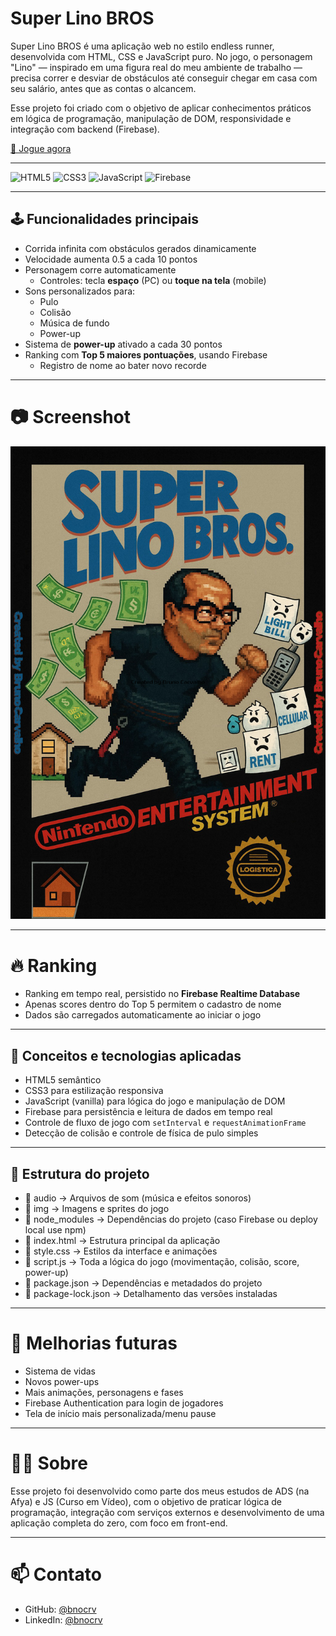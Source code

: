 # Super Lino BROS

Super Lino BROS é uma aplicação web no estilo endless runner, desenvolvida com HTML, CSS e JavaScript puro. No jogo, o personagem "Lino" — inspirado em uma figura real do meu ambiente de trabalho — precisa correr e desviar de obstáculos até conseguir chegar em casa com seu salário, antes que as contas o alcancem.  

Esse projeto foi criado com o objetivo de aplicar conhecimentos práticos em lógica de programação, manipulação de DOM, responsividade e integração com backend (Firebase).

[🔗 Jogue agora](https://superlinobros.vercel.app)

---

![HTML5](https://img.shields.io/badge/HTML5-E34F26?style=flat&logo=html5&logoColor=white)
![CSS3](https://img.shields.io/badge/CSS3-1572B6?style=flat&logo=css3&logoColor=white)
![JavaScript](https://img.shields.io/badge/JavaScript-F7DF1E?style=flat&logo=javascript&logoColor=black)
![Firebase](https://img.shields.io/badge/Firebase-FFCA28?style=flat&logo=firebase&logoColor=black)

---

## 🕹️ Funcionalidades principais

- Corrida infinita com obstáculos gerados dinamicamente
- Velocidade aumenta 0.5 a cada 10 pontos
- Personagem corre automaticamente
  - Controles: tecla **espaço** (PC) ou **toque na tela** (mobile)
- Sons personalizados para:
  - Pulo
  - Colisão
  - Música de fundo
  - Power-up
- Sistema de **power-up** ativado a cada 30 pontos
- Ranking com **Top 5 maiores pontuações**, usando Firebase
  - Registro de nome ao bater novo recorde

---

# 📷 Screenshot

<img src="img/screenshot.png" alt="Screenshot do Super Lino BROS" width="600"/>

---

# 🔥 Ranking

- Ranking em tempo real, persistido no **Firebase Realtime Database**
- Apenas scores dentro do Top 5 permitem o cadastro de nome
- Dados são carregados automaticamente ao iniciar o jogo

---

## 🧠 Conceitos e tecnologias aplicadas

- HTML5 semântico
- CSS3 para estilização responsiva
- JavaScript (vanilla) para lógica do jogo e manipulação de DOM
- Firebase para persistência e leitura de dados em tempo real
- Controle de fluxo de jogo com `setInterval` e `requestAnimationFrame`
- Detecção de colisão e controle de física de pulo simples

---

## 📁 Estrutura do projeto

- 📁 audio → Arquivos de som (música e efeitos sonoros)
- 📁 img → Imagens e sprites do jogo
- 📁 node_modules → Dependências do projeto (caso Firebase ou deploy local use npm)
- 📄 index.html → Estrutura principal da aplicação
- 📄 style.css → Estilos da interface e animações
- 📄 script.js → Toda a lógica do jogo (movimentação, colisão, score, power-up)
- 📄 package.json → Dependências e metadados do projeto
- 📄 package-lock.json → Detalhamento das versões instaladas

---

# 🧪 Melhorias futuras

- Sistema de vidas
- Novos power-ups
- Mais animações, personagens e fases
- Firebase Authentication para login de jogadores
- Tela de início mais personalizada/menu pause

---

# 👨‍💻 Sobre

Esse projeto foi desenvolvido como parte dos meus estudos de ADS (na Afya) e JS (Curso em Vídeo), com o objetivo de praticar lógica de programação, integração com serviços externos e desenvolvimento de uma aplicação completa do zero, com foco em front-end.

---

# 📫 Contato

- GitHub: [@bnocrv](https://github.com/bnocrv)
- LinkedIn: [@bnocrv](https://linkedin.com/in/bnocrv)
